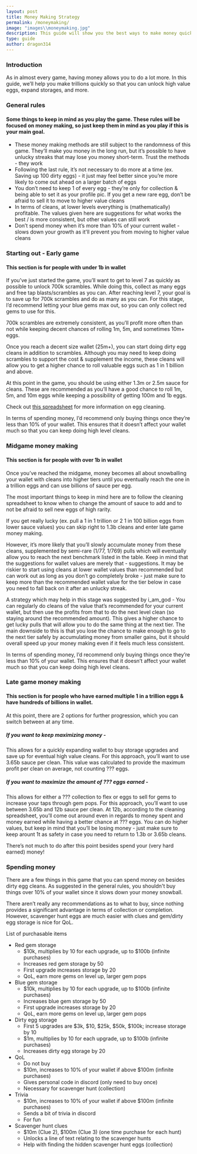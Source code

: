```yaml
---
layout: post
title: Money Making Strategy
permalink: /moneymaking/
image: "images\\moneymaking.jpg"
description: This guide will show you the best ways to make money quickly!
type: guide
author: dragon314
---
```


### Introduction

As in almost every game, having money allows you to do a lot more. In this guide, we’ll help you make trillions quickly so that you can unlock high value eggs, expand storages, and more.

### General rules

#### Some things to keep in mind as you play the game. These rules will be focused on money making, so just keep them in mind as you play if this is your main goal.

- These money making methods are still subject to the randomness of this game. They’ll make you money in the long run, but it’s possible to have unlucky streaks that may lose you money short-term.  Trust the methods - they work
- Following the last rule, it’s not necessary to do more at a time (ex. Saving up 100 dirty eggs) - it just may feel better since you’re more likely to come out ahead on a larger batch of eggs
- You don’t need to keep 1 of every egg - they’re only for collection & being able to set it as your profile pic. If you get a new rare egg, don’t be afraid to sell it to move to higher value cleans
- In terms of cleans, at lower levels everything is (mathematically) profitable. The values given here are suggestions for what works the best / is more consistent, but other values can still work
- Don’t spend money when it’s more than 10% of your current wallet - slows down your growth as it'll prevent you from moving to higher value cleans


### Starting out - Early game

#### This section is for people with under 1b in wallet

If you’ve just started the game, you’ll want to get to level 7 as quickly as possible to unlock 700k scrambles.  While doing this, collect as many eggs and free tap blasts/scrambles as you can.  After reaching level 7, your goal is to save up for 700k scrambles and do as many as you can.  For this stage, I’d recommend letting your blue gems max out, so you can only collect red gems to use for this.

700k scrambles are extremely consistent, as you’ll profit more often than not while keeping decent chances of rolling 1m, 5m, and sometimes 10m+ eggs.

Once you reach a decent size wallet (25m+), you can start doing dirty egg cleans in addition to scrambles. Although you may need to keep doing scrambles to support the cost & supplement the income, these cleans will allow you to get a higher chance to roll valuable eggs such as 1 in 1 billion and above.

At this point in the game, you should be using either 1.3m or 2.5m sauce for cleans. These are recommended as you’ll have a good chance to roll 1m, 5m, and 10m eggs while keeping a possibility of getting 100m and 1b eggs.

Check out [this spreadsheet](https://docs.google.com/spreadsheets/d/1L66S3tMoRRhWE70PmGYDpsJ549W24aHTSoc-BuL_tJM/edit#gid=0) for more information on egg cleaning.

In terms of spending money, I’d recommend only buying things once they’re less than 10% of your wallet.  This ensures that it doesn’t affect your wallet much so that you can keep doing high level cleans.


### Midgame money making

#### This section is for people with over 1b in wallet

Once you’ve reached the midgame, money becomes all about snowballing your wallet with cleans into higher tiers until you eventually reach the one in a trillion eggs and can use billions of sauce per egg.

The most important things to keep in mind here are to follow the cleaning spreadsheet to know when to change the amount of sauce to add and to not be afraid to sell new eggs of high rarity. 

If you get really lucky (ex. pull a 1 in 1 trillion or 2 1 in 100 billion eggs from lower sauce values) you can skip right to 1.3b cleans and enter late game money making.

However, it’s more likely that you’ll slowly accumulate money from these cleans, supplemented by semi-rare (1/77, 1/769) pulls which will eventually allow you to reach the next benchmark listed in the table.  Keep in mind that the suggestions for wallet values are merely that - suggestions.  It may be riskier to start using cleans at lower wallet values than recommended but can work out as long as you don’t go completely broke - just make sure to keep more than the recommended wallet value for the tier below in case you need to fall back on it after an unlucky streak.

A strategy which may help in this stage was suggested by  i_am_god - 
You can regularly do cleans of the value that’s recommended for your current wallet, but then use the profits from that to do the next level clean (so staying around the recommended amount).  This gives a higher chance to get lucky pulls that will allow you to do the same thing at the next tier.  The main downside to this is that you lose the chance to make enough to go to the next tier safely by accumulating money from smaller gains, but it should overall speed up your money making even if it feels much less consistent.

In terms of spending money, I’d recommend only buying things once they’re less than 10% of your wallet.  This ensures that it doesn’t affect your wallet much so that you can keep doing high level cleans.


### Late game money making

#### This section is for people who have earned multiple 1 in a trillion eggs & have hundreds of billions in wallet.

At this point, there are 2 options for further progression, which you can switch between at any time. 

##### If you want to keep maximizing money -
This allows for a quickly expanding wallet to buy storage upgrades and save up for eventual high value cleans.
For this approach, you’ll want to use 3.65b sauce per clean. This value was calculated to provide the maximum profit per clean on average, not counting ??? eggs.

##### If you want to maximize the amount of ??? eggs earned -
This allows for either a ??? collection to flex or eggs to sell for gems to increase your taps through gem pops.
For this approach, you’ll want to use between 3.65b and 12b sauce per clean. At 12b, according to the cleaning spreadsheet, you’ll come out around even in regards to money spent and money earned while having a better chance at ??? eggs. You can do higher values, but keep in mind that you’ll be losing money - just make sure to keep arount 1t as safety in case you need to return to 1.3b or 3.65b cleans.

There’s not much to do after this point besides spend your (very hard earned) money!

### Spending money

There are a few things in this game that you can spend money on besides dirty egg cleans.  As suggested in the general rules, you shouldn't buy things over 10% of your wallet since it slows down your money snowball. 

There aren’t really any recommendations as to what to buy, since nothing provides a significant advantage in terms of collection or completion.  However, scavenger hunt eggs are much easier with clues and gem/dirty egg storage is nice for QoL. 

List of purchasable items

- Red gem storage
  - $10k, multiplies by 10 for each upgrade, up to $100b (infinite purchases)
  - Increases red gem storage by 50
  - First upgrade increases storage by 20
  - QoL, earn more gems on level up, larger gem pops
- Blue gem storage
  - $10k, multiplies by 10 for each upgrade, up to $100b (infinite purchases)
  - Increases blue gem storage by 50
  - First upgrade increases storage by 20
  - QoL, earn more gems on level up, larger gem pops
- Dirty egg storage
  - First 5 upgrades are $3k, $10, $25k, $50k, $100k; increase storage by 10
  - $1m, multiplies by 10 for each upgrade, up to $100b (infinite purchases)
  - Increases dirty egg storage by 20
- QoL
  - Do not buy
  - $10m, increases to 10% of your wallet if above $100m (infinite purchases)
  - Gives personal code in discord (only need to buy once)
  - Necessary for scavenger hunt (collection)
- Trivia
  - $10m, increases to 10% of your wallet if above $100m (infinite purchases)
  - Sends a bit of trivia in discord
  - For fun
- Scavenger hunt clues
  - $10m (Clue 2), $100m (Clue 3) (one time purchase for each hunt)
  - Unlocks a line of text relating to the scavenger hunts
  - Help with finding the hidden scavenger hunt eggs (collection)
